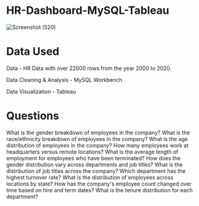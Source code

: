 # HR-Dashboard-MySQL-Tableau
 
![Screenshot (520)](https://github.com/Nolimit-1/HR-Dashboard-MySQL-Tableau/assets/96751384/bc224f9f-9663-478e-855f-c511a8857ec8)


# Data Used
Data - HR Data with over 22000 rows from the year 2000 to 2020.

Data Cleaning & Analysis - MySQL Workbench

Data Visualization - Tableau

# Questions
What is the gender breakdown of employees in the company?
What is the race/ethnicity breakdown of employees in the company?
What is the age distribution of employees in the company?
How many employees work at headquarters versus remote locations?
What is the average length of employment for employees who have been terminated?
How does the gender distribution vary across departments and job titles?
What is the distribution of job titles across the company?
Which department has the highest turnover rate?
What is the distribution of employees across locations by state?
How has the company's employee count changed over time based on hire and term dates?
What is the tenure distribution for each department?
